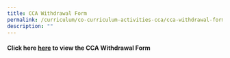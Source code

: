 ```yaml
---
title: CCA Withdrawal Form
permalink: /curriculum/co-curriculum-activities-cca/cca-withdrawal-form/
description: ""
---
```

#### Click here <a href="https://form.gov.sg/#!/625379599e072500121b668e" target="_blank" rel="noopener">here</a> to view the CCA Withdrawal Form 